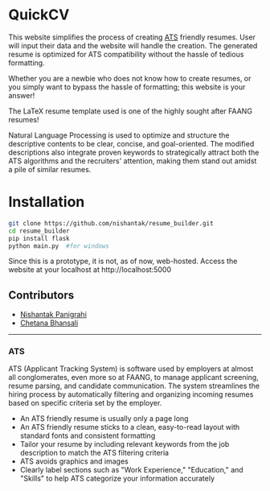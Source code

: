# **QuickCV**
This website simplifies the process of creating [ATS](#ats) friendly resumes. User will input their data and the website will handle the creation. The generated resume is optimized for ATS compatibility without the hassle of tedious formatting.

Whether you are a newbie who does not know how to create resumes, or you simply want to bypass the hassle of formatting; this website is your answer!

The LaTeX resume template used is one of the highly sought after FAANG resumes!

Natural Language Processing is used to optimize and structure the descriptive contents to be clear, concise, and goal-oriented. The modified descriptions also integrate proven keywords to strategically attract both the ATS algorithms and the recruiters' attention, making them stand out amidst a pile of similar resumes. 


# Installation

```bash
git clone https://github.com/nishantak/resume_builder.git
cd resume_builder
pip install flask
python main.py  #for windows 
```

Since this is a prototype, it is not, as of now, web-hosted. Access the website at your localhost at http://localhost:5000

## Contributors 
- [Nishantak Panigrahi](https://github.com/nishantak)
- [Chetana Bhansali](https://github.com/Chetanabhansali)

---

### ATS

ATS (Applicant Tracking System) is software used by employers at almost all conglomerates, even more so at FAANG, to manage applicant screening, resume parsing, and candidate communication. The system streamlines the hiring process by automatically filtering and organizing incoming resumes based on specific criteria set by the employer.

- An ATS friendly resume is usually only a page long
- An ATS friendly resume sticks to a clean, easy-to-read layout with standard fonts and consistent formatting
- Tailor your resume by including relevant keywords from the job description to match the ATS filtering criteria
- ATS avoids graphics and images
- Clearly label sections such as "Work Experience," "Education," and "Skills" to help ATS categorize your information accurately
